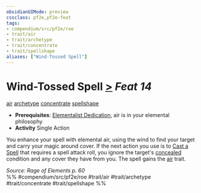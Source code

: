 ```yaml
---
obsidianUIMode: preview
cssclass: pf2e,pf2e-feat
tags:
- compendium/src/pf2e/roe
- trait/air
- trait/archetype
- trait/concentrate
- trait/spellshape
aliases: ["Wind-Tossed Spell"]
---
```

# Wind-Tossed Spell  [>](chapter-9-playing-the-game.md#Actions "Single Action") *Feat 14*  
[air](air.md "Air Energy & Element Trait")  [archetype](archetype.md "Archetype Feat Trait")  [concentrate](concentrate.md "Concentrate Action & Ability Trait")  [spellshape](spellshape-roe.md "Spellshape General Trait")  

- **Prerequisites**: [Elementalist Dedication](elementalist-dedication-roe.md), air is in your elemental philosophy
- **Activity** Single Action

You enhance your spell with elemental air, using the wind to find your target and carry your magic around cover. If the next action you use is to [Cast a Spell](cast-a-spell.md) that requires a spell attack roll, you ignore the target's [concealed](conditions.md#Concealed) condition and any cover they have from you. The spell gains the [air](air.md "Air Energy & Element Trait") trait.

*Source: Rage of Elements p. 60*  
%% #compendium/src/pf2e/roe #trait/air #trait/archetype #trait/concentrate #trait/spellshape %%